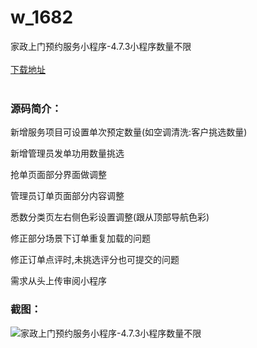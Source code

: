 # w_1682
家政上门预约服务小程序-4.7.3小程序数量不限
<br/></br>
[下载地址](https://www.uuid2.com/1682.html "下载地址")
<br/></br>
<h3>源码简介：</h3>
<p>新增服务项目可设置单次预定数量(如空调清洗:客户挑选数量)<p>
<p>新增管理员发单功用数量挑选<p>
<p>抢单页面部分界面做调整<p>
<p>管理员订单页面部分内容调整<p>
<p>悉数分类页左右侧色彩设置调整(跟从顶部导航色彩)<p>
<p>修正部分场景下订单重复加载的问题<p>
<p>修正订单点评时,未挑选评分也可提交的问题<p>
<p>需求从头上传审阅小程序<p>
<h3>截图：</h3>
<img src="https://www.uuid2.com/wp-content/uploads/img/202111/463dae6732.jpg" alt="家政上门预约服务小程序-4.7.3小程序数量不限">
